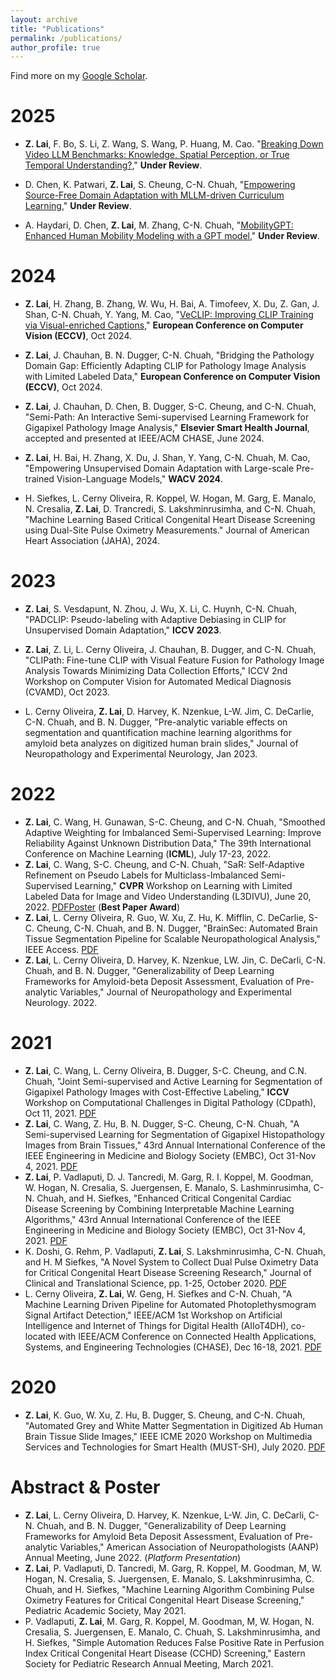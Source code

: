 ```yaml
---
layout: archive
title: "Publications"
permalink: /publications/
author_profile: true
---
```


Find more on my [Google Scholar](https://scholar.google.com/citations?user=s_Ws1uYAAAAJ&hl=en&oi=ao). 

<!-- Preprints
======
* **Z. Lai**, J. Chauhan, Z. Li, L. Cerny Oliveira, B. Dugger, C-N. Chuah, ``Path-CLIP: Efficient Adaptation of CLIP for Pathology Image Analysis with Limited  Data", under review by  **ECCV**.  -->

2025
======
* **Z. Lai**, F. Bo, S. Li, Z. Wang, S. Wang, P. Huang, M. Cao. "[Breaking Down Video LLM Benchmarks: Knowledge, Spatial Perception, or True Temporal Understanding?](https://arxiv.org/abs/2505.14321)," **Under Review**.

* D. Chen, K. Patwari, **Z. Lai**, S. Cheung, C-N. Chuah, "[Empowering Source-Free Domain Adaptation with MLLM-driven Curriculum Learning](https://arxiv.org/abs/2405.18376)," **Under Review**. 

* A. Haydari, D. Chen, **Z. Lai**, M. Zhang, C-N. Chuah, "[MobilityGPT: Enhanced Human Mobility Modeling with a GPT model](https://arxiv.org/abs/2402.03264)," **Under Review**.


2024 
======
* **Z. Lai**, H. Zhang, B. Zhang, W. Wu, H. Bai, A. Timofeev, X. Du, Z. Gan, J. Shan, C-N. Chuah, Y. Yang, M. Cao, "[VeCLIP: Improving CLIP Training via Visual-enriched Captions](https://arxiv.org/abs/2310.07699)," **European Conference on Computer Vision (ECCV)**, Oct 2024. 

* **Z. Lai**, J. Chauhan, B. N. Dugger, C-N. Chuah, "Bridging the Pathology Domain Gap: Efficiently Adapting CLIP for Pathology Image Analysis with Limited Labeled Data," **European Conference on Computer Vision (ECCV)**, Oct 2024. 

* **Z. Lai**, J. Chauhan, D. Chen, B. Dugger, S-C. Cheung, and C-N. Chuah, "Semi-Path: An Interactive Semi-supervised Learning Framework for Gigapixel Pathology Image Analysis," **Elsevier Smart Health Journal**, accepted and presented at IEEE/ACM CHASE, June 2024.

* **Z. Lai**, H. Bai, H. Zhang, X. Du, J. Shan, Y. Yang, C-N. Chuah, M. Cao, "Empowering Unsupervised Domain Adaptation with Large-scale Pre-trained Vision-Language Models," **WACV 2024**. 

* H. Siefkes, L. Cerny Oliveira, R. Koppel, W. Hogan, M. Garg, E. Manalo, N. Cresalia, **Z. Lai**, D. Trancredi, S. Lakshminrusimha, and C-N. Chuah, "Machine Learning Based Critical Congenital Heart Disease Screening using Dual-Site Pulse Oximetry Measurements." Journal of American Heart Association (JAHA), 2024.

2023
======

* **Z. Lai**, S. Vesdapunt, N. Zhou, J. Wu, X. Li, C. Huynh, C-N. Chuah,  "PADCLIP: Pseudo-labeling with Adaptive Debiasing in CLIP for Unsupervised Domain Adaptation," **ICCV 2023**. 

* **Z. Lai**, Z. Li, L. Cerny Oliveira, J. Chauhan, B. Dugger, and C-N. Chuah, "CLIPath: Fine-tune CLIP with Visual Feature Fusion for Pathology Image Analysis Towards Minimizing Data Collection Efforts," ICCV 2nd Workshop on Computer Vision for Automated Medical Diagnosis (CVAMD), Oct 2023.

* L. Cerny Oliveira, **Z. Lai**, D. Harvey, K. Nzenkue, L-W. Jim, C. DeCarlie, C-N. Chuah, and B. N. Dugger, "Pre-analytic variable effects on segmentation and quantification machine learning algorithms for amyloid beta analyzes on digitized human brain slides," Journal of Neuropathology and Experimental Neurology, Jan 2023.

2022
======
* **Z. Lai**, C. Wang, H. Gunawan, S-C. Cheung, and C-N. Chuah, "Smoothed Adaptive Weighting for Imbalanced Semi-Supervised Learning: Improve Reliability Against Unknown Distribution Data," The 39th International Conference on Machine Learning (**ICML**), July 17-23, 2022.
* **Z. Lai**, C. Wang, S-C. Cheung, and C-N. Chuah, "SaR: Self-Adaptive Refinement on Pseudo Labels for Multiclass-Imbalanced Semi-Supervised Learning," **CVPR** Workshop on Learning with Limited Labeled Data for Image and Video Understanding (L3DIVU), June 20, 2022. [PDF](https://openaccess.thecvf.com/content/CVPR2022W/L3D-IVU/papers/Lai_SaR_Self-Adaptive_Refinement_on_Pseudo_Labels_for_Multiclass-Imbalanced_Semi-Supervised_Learning_CVPRW_2022_paper.pdf)[Poster](https://drive.google.com/file/d/1N0L_nPnqv62uY8HjNZY0bR22fvdbhrfX/view) (**Best Paper Award**)
* **Z. Lai**, L. Cerny Oliveira, R. Guo, W. Xu, Z. Hu, K. Mifflin, C. DeCarlie, S-C. Cheung, C-N. Chuah, and B. N. Dugger, "BrainSec: Automated Brain Tissue Segmentation Pipeline for Scalable Neuropathological Analysis," IEEE Access. [PDF](https://ieeexplore.ieee.org/document/9766171)
* **Z. Lai**, L. Cerny Oliveira, D. Harvey, K. Nzenkue, LW. Jin, C. DeCarli, C-N. Chuah, and B. N. Dugger, "Generalizability of Deep Learning Frameworks for Amyloid-beta Deposit Assessment, Evaluation of Pre-analytic Variables," Journal of Neuropathology and Experimental Neurology. 2022. 


2021
======
* **Z. Lai**, C. Wang, L. Cerny Oliveira, B. Dugger, S-C. Cheung, and C.N. Chuah, "Joint Semi-supervised and Active Learning for Segmentation of Gigapixel Pathology Images with Cost-Effective Labeling," **ICCV** Workshop on Computational Challenges in Digital Pathology (CDpath), Oct 11, 2021. [PDF](https://openaccess.thecvf.com/content/ICCV2021W/CDPath/papers/Lai_Joint_Semi-Supervised_and_Active_Learning_for_Segmentation_of_Gigapixel_Pathology_ICCVW_2021_paper.pdf)
* **Z. Lai**, C. Wang, Z. Hu, B. N. Dugger, S-C. Cheung, C-N. Chuah, "A Semi-supervised Learning for Segmentation of Gigapixel Histopathology Images from Brain Tissues," 43rd Annual International Conference of the IEEE Engineering in Medicine and Biology Society (EMBC), Oct 31-Nov 4, 2021. [PDF](https://ieeexplore.ieee.org/document/9629715)
* **Z. Lai**, P. Vadlaputi, D. J. Tancredi, M. Garg, R. I. Koppel, M. Goodman, W. Hogan, N. Cresalia, S. Juergensen, E. Manalo, S. Lashminrusimha, C-N. Chuah, and H. Siefkes, "Enhanced Critical Congenital Cardiac Disease Screening by Combining Interpretable Machine Learning Algorithms," 43rd Annual International Conference of the IEEE Engineering in Medicine and Biology Society (EMBC), Oct 31-Nov 4, 2021. [PDF](https://ieeexplore.ieee.org/document/9630111)
* K. Doshi, G. Rehm, P. Vadlaputi, **Z. Lai**, S. Lakshminrusimha, C-N. Chuah, and H. M Siefkes, "A Novel System to Collect Dual Pulse Oximetry Data for Critical Congenital Heart Disease Screening Research," Journal of Clinical and Translational Science, pp. 1-25, October 2020. [PDF](https://www.cambridge.org/core/journals/journal-of-clinical-and-translational-science/article/novel-system-to-collect-dual-pulse-oximetry-data-for-critical-congenital-heart-disease-screening-research/6AAA3E41E270A41ED3417FBCB8123B41)
* L. Cerny Oliveira, **Z. Lai**, W. Geng, H. Siefkes and C-N. Chuah, "A Machine Learning Driven Pipeline for Automated Photoplethysmogram Signal Artifact Detection," IEEE/ACM 1st Workshop on Artificial Intelligence and Internet of Things for Digital Health (AIIoT4DH), co-located with IEEE/ACM Conference on Connected Health Applications, Systems, and Engineering Technologies (CHASE), Dec 16-18, 2021. [PDF](https://ieeexplore.ieee.org/abstract/document/9697930?casa_token=WxyN_WsOMecAAAAA:7gqWa2AVHpt8R8-RjAtMYT10vCKyOjgCMiH6O5tSHK8eTKfYCBx9akowj-ZQDrWzLqVoMxBBlg)

2020 
======
* **Z. Lai**, K. Guo, W. Xu, Z. Hu, B. Dugger, S. Cheung, and C-N. Chuah, "Automated Grey and White Matter Segmentation in Digitized Ab Human Brain Tissue Slide Images," IEEE ICME 2020 Workshop on Multimedia Services and Technologies for Smart Health (MUST-SH), July 2020. [PDF](https://ieeexplore.ieee.org/abstract/document/9105974)



Abstract & Poster
======
* **Z. Lai**, L. Cerny Oliveira, D. Harvey, K. Nzenkue, L-W. Jin, C. DeCarli, C-N. Chuah, and B. N. Dugger, "Generalizability of Deep Learning Frameworks for Amyloid Beta Deposit Assessment, Evaluation of Pre-analytic Variables," American Association of Neuropathologists (AANP) Annual Meeting, June 2022. (*Platform Presentation*)
* **Z. Lai**, P. Vadlaputi, D. Tancredi, M. Garg, R. Koppel, M. Goodman, M, W. Hogan, N. Cresalia, S. Juergensen, E. Manalo, S. Lakshminrusimha, C. Chuah, and H. Siefkes, "Machine Learning Algorithm Combining Pulse Oximetry Features for Critical Congenital Heart Disease Screening," Pediatric Academic Society, May 2021.
* P. Vadlaputi, **Z. Lai**, M. Garg, R. Koppel, M. Goodman, M, W. Hogan, N. Cresalia, S. Juergensen, E. Manalo, C. Chuah, S. Lakshminrusimha, and H. Siefkes, "Simple Automation Reduces False Positive Rate in Perfusion Index Critical Congenital Heart Disease (CCHD) Screening," Eastern Society for Pediatric Research Annual Meeting, March 2021.